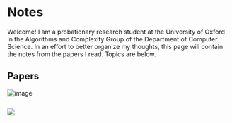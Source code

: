 # Notes

Welcome!  I am a probationary research student at the University of Oxford in the Algorithms and Complexity Group of the Department of Computer Science.  In an effort to better organize my thoughts, this page will contain the notes from the papers I read.  Topics are below.

## Papers

![image](/tex/6d2c3a83a75d01b881f8ffb7aed192e5.svg)

<img src="https://matthewkatzman.github.io/tex/6d2c3a83a75d01b881f8ffb7aed192e5.svg"/>

<img src="/tex/6d2c3a83a75d01b881f8ffb7aed192e5.svg?invert_in_darkmode&sanitize=true" width="13.105093649999997pt" height="27.77565449999998pt"/>
